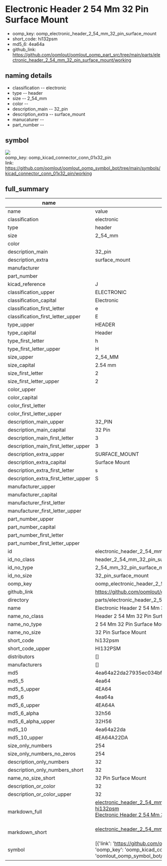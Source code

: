 # Electronic Header 2 54 Mm 32 Pin Surface Mount

  
* oomp_key: oomp_electronic_header_2_54_mm_32_pin_surface_mount 
* short_code: hi132psm
* md5_6: 4ea64a  
* github_link: https://github.com/oomlout/oomlout_oomp_part_src/tree/main/parts/electronic_header_2_54_mm_32_pin_surface_mount/working  
## naming details
* classification -- electronic
* type -- header
* size -- 2_54_mm
* color -- 
* description_main -- 32_pin
* description_extra -- surface_mount
* manucaturer -- 
* part_number -- 



## symbol

![](symbol/{index}/working/working_600.png)  
oomp_key: oomp_kicad_connector_conn_01x32_pin  
link: https://github.com/oomlout/oomlout_oomp_symbol_bot/tree/main/symbols/kicad_connector_conn_01x32_pin/working  


## full_summary
| name | value | 
| --- | --- | 
| name | value | 
| classification | electronic | 
| type | header | 
| size | 2_54_mm | 
| color |  | 
| description_main | 32_pin | 
| description_extra | surface_mount | 
| manufacturer |  | 
| part_number |  | 
| kicad_reference | J | 
| classification_upper | ELECTRONIC | 
| classification_capital | Electronic | 
| classification_first_letter | e | 
| classification_first_letter_upper | E | 
| type_upper | HEADER | 
| type_capital | Header | 
| type_first_letter | h | 
| type_first_letter_upper | H | 
| size_upper | 2_54_MM | 
| size_capital | 2.54 mm | 
| size_first_letter | 2 | 
| size_first_letter_upper | 2 | 
| color_upper |  | 
| color_capital |  | 
| color_first_letter |  | 
| color_first_letter_upper |  | 
| description_main_upper | 32_PIN | 
| description_main_capital | 32 Pin | 
| description_main_first_letter | 3 | 
| description_main_first_letter_upper | 3 | 
| description_extra_upper | SURFACE_MOUNT | 
| description_extra_capital | Surface Mount | 
| description_extra_first_letter | s | 
| description_extra_first_letter_upper | S | 
| manufacturer_upper |  | 
| manufacturer_capital |  | 
| manufacturer_first_letter |  | 
| manufacturer_first_letter_upper |  | 
| part_number_upper |  | 
| part_number_capital |  | 
| part_number_first_letter |  | 
| part_number_first_letter_upper |  | 
| id | electronic_header_2_54_mm_32_pin_surface_mount | 
| id_no_class | header_2_54_mm_32_pin_surface_mount | 
| id_no_type | 2_54_mm_32_pin_surface_mount | 
| id_no_size | 32_pin_surface_mount | 
| oomp_key | oomp_electronic_header_2_54_mm_32_pin_surface_mount | 
| github_link | https://github.com/oomlout/oomlout_oomp_part_src/tree/main/parts/electronic_header_2_54_mm_32_pin_surface_mount/working | 
| directory | parts/electronic_header_2_54_mm_32_pin_surface_mount | 
| name | Electronic Header 2 54 Mm 32 Pin Surface Mount | 
| name_no_class | Header 2 54 Mm 32 Pin Surface Mount | 
| name_no_type | 2 54 Mm 32 Pin Surface Mount | 
| name_no_size | 32 Pin Surface Mount | 
| short_code | hi132psm | 
| short_code_upper | HI132PSM | 
| distributors | [] | 
| manufacturers | [] | 
| md5 | 4ea64a22da27935ec034bf62d542e9bf | 
| md5_5 | 4ea64 | 
| md5_5_upper | 4EA64 | 
| md5_6 | 4ea64a | 
| md5_6_upper | 4EA64A | 
| md5_6_alpha | 32h56 | 
| md5_6_alpha_upper | 32H56 | 
| md5_10 | 4ea64a22da | 
| md5_10_upper | 4EA64A22DA | 
| size_only_numbers | 254 | 
| size_only_numbers_no_zeros | 254 | 
| description_only_numbers | 32 | 
| description_only_numbers_short | 32 | 
| name_no_size_short | 32 Pin Surface Mount | 
| description_or_color | 32 | 
| description_or_color_upper | 32 | 
| markdown_full | [electronic_header_2_54_mm_32_pin_surface_mount](https://github.com/oomlout/oomlout_oomp_part_src/tree/main/parts/electronic_header_2_54_mm_32_pin_surface_mount/working)<br>[hi132psm](https://github.com/oomlout/oomlout_oomp_part_src/tree/main/parts/electronic_header_2_54_mm_32_pin_surface_mount/working)<br>[Electronic Header 2 54 Mm 32 Pin Surface Mount](https://github.com/oomlout/oomlout_oomp_part_src/tree/main/parts/electronic_header_2_54_mm_32_pin_surface_mount/working)<br><br> | 
| markdown_short | [electronic_header_2_54_mm_32_pin_surface_mount](https://github.com/oomlout/oomlout_oomp_part_src/tree/main/parts/electronic_header_2_54_mm_32_pin_surface_mount/working)<br><br> | 
| symbol | [{'link': 'https://github.com/oomlout/oomlout_oomp_symbol_bot/tree/main/symbols/kicad_connector_conn_01x32_pin', 'oomp_key': 'oomp_kicad_connector_conn_01x32_pin', 'directory': 'oomlout_oomp_symbol_bot/symbols/kicad_connector_conn_01x32_pin//working/working.kicad_sym', 'index': 0}] | 
